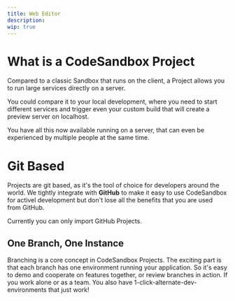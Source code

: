 ```yaml
---
title: Web Editor
description:
wip: true
---
```


# What is a CodeSandbox Project

Compared to a classic Sandbox that runs on the client, a Project allows you to run large services directly on a server.

You could compare it to your local development, where you need to start different services and trigger even your custom build that will create a preview server on localhost.

You have all this now available running on a server, that can even be experienced by multiple people at the same time. 

# Git Based

Projects are git based, as it's the tool of choice for developers around the world. We tightly integrate with **GitHub** to make it easy to use CodeSandbox for activel development but don't lose all the benefits that you are used from GitHub.

Currently you can only import GitHub Projects.

## One Branch, One Instance

Branching is a core concept in CodeSandbox Projects. The exciting part is that each branch has one environment running your application. So it's easy to demo and cooperate on features together, or review branches in action. If you work alone or as a team.
You also have 1-click-alternate-dev-environments that just work! 


